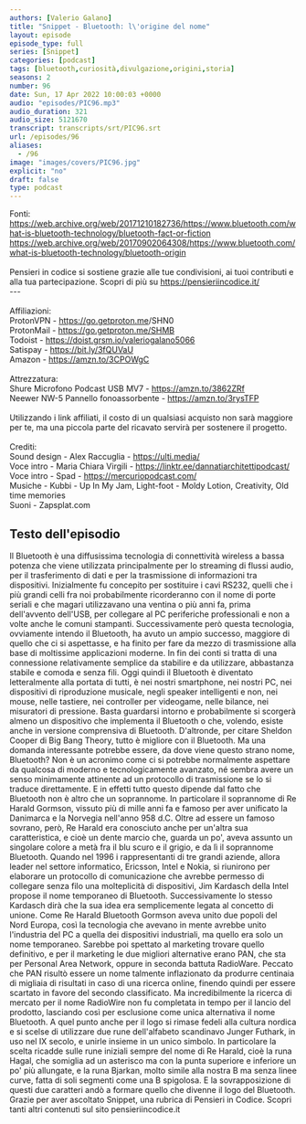 ```yaml
---
authors: [Valerio Galano]
title: "Snippet - Bluetooth: l\'origine del nome"
layout: episode
episode_type: full
series: [Snippet]
categories: [podcast]
tags: [bluetooth,curiosità,divulgazione,origini,storia]
seasons: 2
number: 96
date: Sun, 17 Apr 2022 10:00:03 +0000
audio: "episodes/PIC96.mp3"
audio_duration: 321
audio_size: 5121670
transcript: transcripts/srt/PIC96.srt
url: /episodes/96
aliases: 
  - /96
image: "images/covers/PIC96.jpg"
explicit: "no"
draft: false
type: podcast
---
```

Fonti: <br /><a href="https://web.archive.org/web/20171210182736/https://www.bluetooth.com/what-is-bluetooth-technology/bluetooth-fact-or-fiction" rel="noopener">https://web.archive.org/web/20171210182736/https://www.bluetooth.com/what-is-bluetooth-technology/bluetooth-fact-or-fiction</a> <br /><a href="https://web.archive.org/web/20170902064308/https://www.bluetooth.com/what-is-bluetooth-technology/bluetooth-origin" rel="noopener">https://web.archive.org/web/20170902064308/https://www.bluetooth.com/what-is-bluetooth-technology/bluetooth-origin</a> <br /><br />Pensieri in codice si sostiene grazie alle tue condivisioni, ai tuoi contributi e alla tua partecipazione. Scopri di più su <a href="https://pensieriincodice.it/" rel="noopener">https://pensieriincodice.it/</a> <br />---<br /><br />Affiliazioni:<br />ProtonVPN - <a href="https://go.getproton.me" rel="noopener">https://go.getproton.me</a>/SHN0 <br />ProtonMail - <a href="https://go.getproton.me/SHMB" rel="noopener">https://go.getproton.me/SHMB</a> <br />Todoist - <a href="https://doist.grsm.io/valeriogalano5066" rel="noopener">https://doist.grsm.io/valeriogalano5066</a> <br />Satispay - <a href="https://bit.ly/3fQUVaU" rel="noopener">https://bit.ly/3fQUVaU</a> <br />Amazon - <a href="https://amzn.to/3CPOWgC" rel="noopener">https://amzn.to/3CPOWgC</a> <br /><br />Attrezzatura:<br />Shure Microfono Podcast USB MV7 - <a href="https://amzn.to/3862ZRf" rel="noopener">https://amzn.to/3862ZRf</a> <br />Neewer NW-5 Pannello fonoassorbente - <a href="https://amzn.to/3rysTFP" rel="noopener">https://amzn.to/3rysTFP</a> <br /><br />Utilizzando i link affiliati, il costo di un qualsiasi acquisto non sarà maggiore per te, ma una piccola parte del ricavato servirà per sostenere il progetto.<br /><br />Crediti:<br />Sound design - Alex Raccuglia - <a href="https://ulti.media/" rel="noopener">https://ulti.media/</a> <br />Voce intro - Maria Chiara Virgili - <a href="https://linktr.ee/dannatiarchitettipodcast/" rel="noopener">https://linktr.ee/dannatiarchitettipodcast/</a>  <br />Voce intro - Spad - <a href="https://mercuriopodcast.com/" rel="noopener">https://mercuriopodcast.com/</a> <br />Musiche - Kubbi - Up In My Jam, Light-foot - Moldy Lotion, Creativity, Old time memories<br />Suoni - Zapsplat.com

<!-- more -->

## Testo dell'episodio

Il Bluetooth è una diffusissima tecnologia di connettività wireless a bassa potenza
che viene utilizzata principalmente per lo streaming di flussi audio, per il trasferimento
di dati e per la trasmissione di informazioni tra dispositivi.
Inizialmente fu concepito per sostituire i cavi RS232, quelli che i più grandi celli
fra noi probabilmente ricorderanno con il nome di porte seriali e che magari utilizzavano
una ventina o più anni fa, prima dell'avvento dell'USB, per collegare al PC periferiche
professionali e non a volte anche le comuni stampanti.
Successivamente però questa tecnologia, ovviamente intendo il Bluetooth, ha avuto un ampio successo,
maggiore di quello che ci si aspettasse, e ha finito per fare da mezzo di trasmissione
alla base di moltissime applicazioni moderne.
In fin dei conti si tratta di una connessione relativamente semplice da stabilire e da
utilizzare, abbastanza stabile e comoda e senza fili.
Oggi quindi il Bluetooth è diventato letteralmente alla portata di tutti, è nei nostri smartphone,
nei nostri PC, nei dispositivi di riproduzione musicale, negli speaker intelligenti e non,
nei mouse, nelle tastiere, nei controller per videogame, nelle bilance, nei misuratori
di pressione.
Basta guardarsi intorno e probabilmente si scorgerà almeno un dispositivo che implementa
il Bluetooth o che, volendo, esiste anche in versione comprensiva di Bluetooth.
D'altronde, per citare Sheldon Cooper di Big Bang Theory, tutto è migliore con il
Bluetooth.
Ma una domanda interessante potrebbe essere, da dove viene questo strano nome, Bluetooth?
Non è un acronimo come ci si potrebbe normalmente aspettare da qualcosa di moderno e tecnologicamente
avanzato, né sembra avere un senso minimamente attinente ad un protocollo di trasmissione
se lo si traduce direttamente.
E in effetti tutto questo dipende dal fatto che Bluetooth non è altro che un soprannome.
In particolare il soprannome di Re Harald Gormson, vissuto più di mille anni fa e famoso
per aver unificato la Danimarca e la Norvegia nell'anno 958 d.C.
Oltre ad essere un famoso sovrano, però, Re Harald era conosciuto anche per un'altra
sua caratteristica, e cioè un dente marcio che, guarda un po', aveva assunto un singolare
colore a metà fra il blu scuro e il grigio, e da lì il soprannome Bluetooth.
Quando nel 1996 i rappresentanti di tre grandi aziende, allora leader nel settore informatico,
Ericsson, Intel e Nokia, si riunirono per elaborare un protocollo di comunicazione che
avrebbe permesso di collegare senza filo una molteplicità di dispositivi, Jim Kardasch
della Intel propose il nome temporaneo di Bluetooth.
Successivamente lo stesso Kardasch dirà che la sua idea era semplicemente legata al concetto
di unione.
Come Re Harald Bluetooth Gormson aveva unito due popoli del Nord Europa, così la tecnologia
che avevano in mente avrebbe unito l'industria del PC a quella dei dispositivi industriali,
ma quello era solo un nome temporaneo.
Sarebbe poi spettato al marketing trovare quello definitivo, e per il marketing le
due migliori alternative erano PAN, che sta per Personal Area Network, oppure in seconda
battuta RadioWare.
Peccato che PAN risultò essere un nome talmente inflazionato da produrre centinaia di migliaia
di risultati in caso di una ricerca online, finendo quindi per essere scartato in favore
del secondo classificato.
Ma incredibilmente la ricerca di mercato per il nome RadioWire non fu completata in tempo
per il lancio del prodotto, lasciando così per esclusione come unica alternativa il nome
Bluetooth.
A quel punto anche per il logo si rimase fedeli alla cultura nordica e si scelse di utilizzare
due rune dell'alfabeto scandinavo Junger Futhark, in uso nel IX secolo, e unirle insieme
in un unico simbolo.
In particolare la scelta ricadde sulle rune iniziali sempre del nome di Re Harald, cioè
la runa Hagal, che somiglia ad un asterisco ma con la punta superiore e inferiore un po'
più allungate, e la runa Bjarkan, molto simile alla nostra B ma senza linee curve, fatta
di soli segmenti come una B spigolosa.
E la sovrapposizione di questi due caratteri andò a formare quello che divenne il logo
del Bluetooth.
Grazie per aver ascoltato Snippet, una rubrica di Pensieri in Codice.
Scopri tanti altri contenuti sul sito pensieriincodice.it

